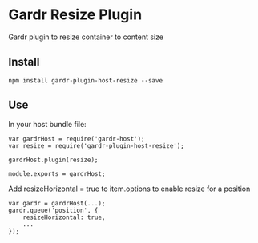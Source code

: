 # Gardr Resize Plugin

Gardr plugin to resize container to content size

## Install

    npm install gardr-plugin-host-resize --save

## Use
In your host bundle file:

    var gardrHost = require('gardr-host');
    var resize = require('gardr-plugin-host-resize');

    gardrHost.plugin(resize);

    module.exports = gardrHost;
	
Add resizeHorizontal = true to item.options to enable resize for a position

	var gardr = gardrHost(...);
	gardr.queue('position', {
		resizeHorizontal: true,
		...
	});